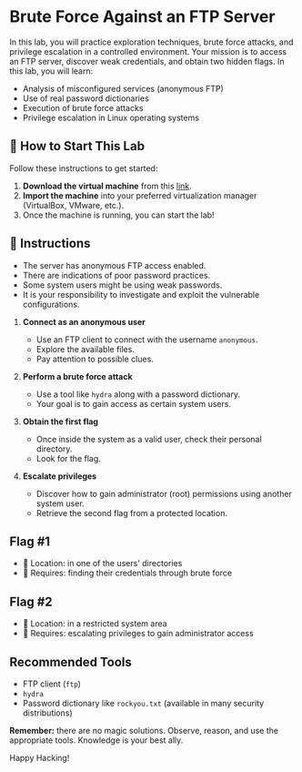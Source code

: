 # Brute Force Against an FTP Server

In this lab, you will practice exploration techniques, brute force attacks, and privilege escalation in a controlled environment. Your mission is to access an FTP server, discover weak credentials, and obtain two hidden flags. In this lab, you will learn:

- Analysis of misconfigured services (anonymous FTP)
- Use of real password dictionaries
- Execution of brute force attacks
- Privilege escalation in Linux operating systems


<how-to-start>
    
## 🌱 How to Start This Lab

Follow these instructions to get started:

1. **Download the virtual machine** from this [link](https://storage.googleapis.com/cybersecurity-machines/ftp-4geeks-lab.ova).
2. **Import the machine** into your preferred virtualization manager (VirtualBox, VMware, etc.).
3. Once the machine is running, you can start the lab!
</how-to-start>

## 📄 Instructions

- The server has anonymous FTP access enabled.
- There are indications of poor password practices.
- Some system users might be using weak passwords.
- It is your responsibility to investigate and exploit the vulnerable configurations.

1. **Connect as an anonymous user**

    - Use an FTP client to connect with the username `anonymous`.
    - Explore the available files.
    - Pay attention to possible clues.

2. **Perform a brute force attack**

    - Use a tool like `hydra` along with a password dictionary.
    - Your goal is to gain access as certain system users.

3. **Obtain the first flag**

    - Once inside the system as a valid user, check their personal directory.
    - Look for the flag.

4. **Escalate privileges**

    - Discover how to gain administrator (root) permissions using another system user.
    - Retrieve the second flag from a protected location.

## Flag #1

- 📁 Location: in one of the users' directories  
- 🔑 Requires: finding their credentials through brute force

## Flag #2

- 📁 Location: in a restricted system area  
- 🔑 Requires: escalating privileges to gain administrator access

## Recommended Tools

- FTP client (`ftp`)
- `hydra`
- Password dictionary like `rockyou.txt` (available in many security distributions)

**Remember:** there are no magic solutions. Observe, reason, and use the appropriate tools. Knowledge is your best ally.

Happy Hacking!
